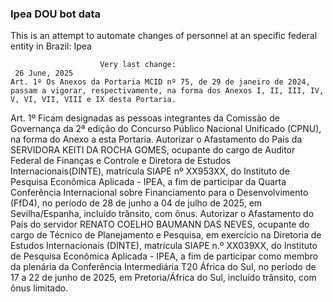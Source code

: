  ### Ipea DOU bot data
 This is an attempt to automate changes of personnel at an specific federal entity in Brazil: Ipea
 
                        Very last change: 
 	 26 June, 2025
	Art. 1º Os Anexos da Portaria MCID nº 75, de 29 de janeiro de 2024, passam a vigorar, respectivamente, na forma dos Anexos I, II, III, IV, V, VI, VII, VIII e IX desta Portaria.
Art. 1º Ficam designadas as pessoas integrantes da Comissão de Governança da 2ª edição do Concurso Público Nacional Unificado (CPNU), na forma do Anexo a esta Portaria.
Autorizar o Afastamento do País da SERVIDORA KEITI DA ROCHA GOMES, ocupante do cargo de Auditor Federal de Finanças e Controle e Diretora de Estudos Internacionais(DINTE), matrícula SIAPE nº XX953XX, do Instituto de Pesquisa Econômica Aplicada - IPEA, a fim de participar da Quarta Conferência Internacional sobre Financiamento para o Desenvolvimento (FfD4), no período de 28 de junho a 04 de julho de 2025, em Sevilha/Espanha, incluído trânsito, com ônus.
Autorizar o Afastamento do País do servidor RENATO COELHO BAUMANN DAS NEVES, ocupante do cargo de Técnico de Planejamento e Pesquisa, em exercício na Diretoria de Estudos Internacionais (DINTE), matrícula SIAPE n.º XX039XX, do Instituto de Pesquisa Econômica Aplicada - IPEA, a fim de participar como membro da plenária da Conferência Intermediária T20 África do Sul, no período de 17 a 22 de junho de 2025, em Pretoria/África do Sul, incluído trânsito, com ônus limitado.
